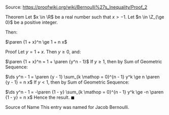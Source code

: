 # 

Source: https://proofwiki.org/wiki/Bernoulli%27s_Inequality/Proof_2

Theorem
Let $x \in \R$ be a real number such that $x > -1$.
Let $n \in \Z_{\ge 0}$ be a positive integer.

Then:

$\paren {1 + x}^n \ge 1 + n x$


Proof
Let $y = 1 + x$.
Then $y \ge 0$, and:

$\paren {1 + x}^n = 1 + \paren {y^n - 1}$
If $y \ge 1$, then by Sum of Geometric Sequence:

$\ds y^n - 1 = \paren {y - 1} \sum_{k \mathop = 0}^{n - 1} y^k \ge n \paren {y - 1} = n x$
If $y < 1$, then by Sum of Geometric Sequence:

$\ds y^n - 1 = -\paren {1 - y} \sum_{k \mathop = 0}^{n - 1} y^k \ge -n \paren {1 - y} = n x$
Hence the result.
$\blacksquare$


Source of Name
This entry was named for Jacob Bernoulli.





